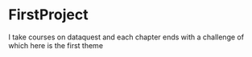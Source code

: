 # FirstProject
I take courses on dataquest and each chapter ends with a challenge of which here is the first theme
